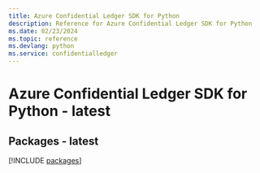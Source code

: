 ```yaml
---
title: Azure Confidential Ledger SDK for Python
description: Reference for Azure Confidential Ledger SDK for Python
ms.date: 02/23/2024
ms.topic: reference
ms.devlang: python
ms.service: confidentialledger
---
```

# Azure Confidential Ledger SDK for Python - latest
## Packages - latest
[!INCLUDE [packages](confidential-ledger-index.md)]